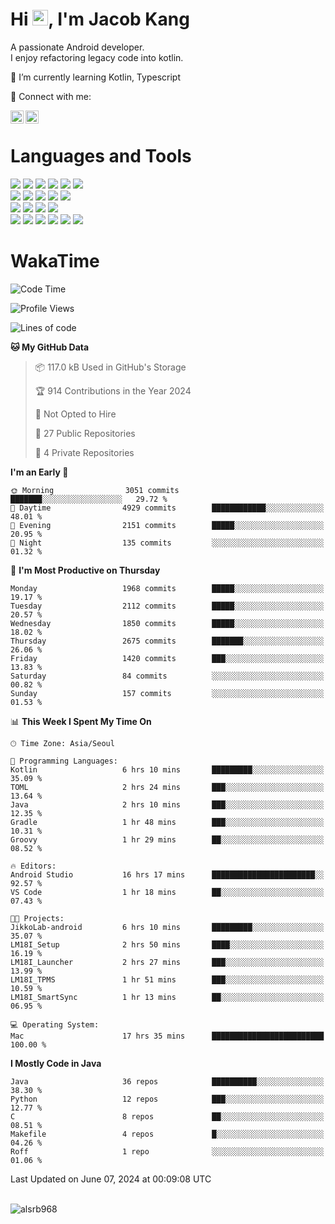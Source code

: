 # Hi <img src="https://media.giphy.com/media/hvRJCLFzcasrR4ia7z/giphy.gif" width="25px">, I'm Jacob Kang
A passionate Android developer.
</br>
I enjoy refactoring legacy code into kotlin.

🌱 I’m currently learning Kotlin, Typescript

🤝 Connect with me:

<a href="https://www.linkedin.com/in/minkyu-kang-b7477b1b2/"><img align="left" src="https://raw.githubusercontent.com/yushi1007/yushi1007/main/images/linkedin.svg" alt="Minkyu Kang | LinkedIn" width="21px"/></a>
<a href="https://www.instagram.com/_jacob_kang/"><img align="left" src="https://raw.githubusercontent.com/yushi1007/yushi1007/main/images/instagram.svg" alt="Jacob Kang | Instagram" width="21px"/></a>

</br>

# Languages and Tools

<div align="left">
<img src="https://img.shields.io/badge/java-007396?logo=java&logoColor=white"/>
<img src="https://img.shields.io/badge/kotlin-7F52FF?logo=kotlin&logoColor=white"/>
<img src="https://img.shields.io/badge/python-3776AB?logo=python&logoColor=white"/>
<img src="https://img.shields.io/badge/bash shell-4EAA25?logo=gnubash&logoColor=white"/>
<img src="https://img.shields.io/badge/c-A8B9CC?logo=c&logoColor=white"/>
<img src="https://img.shields.io/badge/c++-00599C?logo=c%2b%2b&logoColor=white"/>
</div>
<div align="left">
<img src="https://img.shields.io/badge/git-F05032?logo=git&logoColor=white"/>
<img src="https://img.shields.io/badge/github-181717?logo=github&logoColor=white"/>
<img src="https://img.shields.io/badge/mysql-4479A1?logo=mysql&logoColor=white"/>
<img src="https://img.shields.io/badge/sqlite-003B57?logo=sqlite&logoColor=white"/>
<img src="https://img.shields.io/badge/amazon AWS-232F3E?logo=amazonaws&logoColor=white"/>
</div>
<div align="left">
<img src="https://img.shields.io/badge/android-3DDC84?logo=android&logoColor=white"/>
<img src="https://img.shields.io/badge/linux-FCC624?logo=linux&logoColor=white"/>
<img src="https://img.shields.io/badge/flask-000000?logo=flask&logoColor=white"/>
<img src="https://img.shields.io/badge/arduino-00979D?logo=arduino&logoColor=white"/>
</div>
<div align="left">
<img src="https://img.shields.io/badge/slack-4A154B?logo=slack&logoColor=white"/>
<img src="https://img.shields.io/badge/notion-000000?logo=notion&logoColor=white"/>
<img src="https://img.shields.io/badge/jira-0052CC?logo=jira&logoColor=white"/>
<img src="https://img.shields.io/badge/postman-FF6C37?logo=postman&logoColor=white"/>
<img src="https://img.shields.io/badge/intellij-000000?logo=intellijidea&logoColor=white"/>
<img src="https://img.shields.io/badge/pycharm-000000?logo=pycharm&logoColor=white"/>
</div>

# WakaTime

<!--START_SECTION:waka-->
![Code Time](http://img.shields.io/badge/Code%20Time-3%2C861%20hrs%2039%20mins-blue)

![Profile Views](http://img.shields.io/badge/Profile%20Views-0-blue)

![Lines of code](https://img.shields.io/badge/From%20Hello%20World%20I%27ve%20Written-7.4%20million%20lines%20of%20code-blue)

**🐱 My GitHub Data** 

> 📦 117.0 kB Used in GitHub's Storage 
 > 
> 🏆 914 Contributions in the Year 2024
 > 
> 🚫 Not Opted to Hire
 > 
> 📜 27 Public Repositories 
 > 
> 🔑 4 Private Repositories 
 > 
**I'm an Early 🐤** 

```text
🌞 Morning                3051 commits        ███████░░░░░░░░░░░░░░░░░░   29.72 % 
🌆 Daytime                4929 commits        ████████████░░░░░░░░░░░░░   48.01 % 
🌃 Evening                2151 commits        █████░░░░░░░░░░░░░░░░░░░░   20.95 % 
🌙 Night                  135 commits         ░░░░░░░░░░░░░░░░░░░░░░░░░   01.32 % 
```
📅 **I'm Most Productive on Thursday** 

```text
Monday                   1968 commits        █████░░░░░░░░░░░░░░░░░░░░   19.17 % 
Tuesday                  2112 commits        █████░░░░░░░░░░░░░░░░░░░░   20.57 % 
Wednesday                1850 commits        █████░░░░░░░░░░░░░░░░░░░░   18.02 % 
Thursday                 2675 commits        ███████░░░░░░░░░░░░░░░░░░   26.06 % 
Friday                   1420 commits        ███░░░░░░░░░░░░░░░░░░░░░░   13.83 % 
Saturday                 84 commits          ░░░░░░░░░░░░░░░░░░░░░░░░░   00.82 % 
Sunday                   157 commits         ░░░░░░░░░░░░░░░░░░░░░░░░░   01.53 % 
```


📊 **This Week I Spent My Time On** 

```text
🕑︎ Time Zone: Asia/Seoul

💬 Programming Languages: 
Kotlin                   6 hrs 10 mins       █████████░░░░░░░░░░░░░░░░   35.09 % 
TOML                     2 hrs 24 mins       ███░░░░░░░░░░░░░░░░░░░░░░   13.64 % 
Java                     2 hrs 10 mins       ███░░░░░░░░░░░░░░░░░░░░░░   12.35 % 
Gradle                   1 hr 48 mins        ███░░░░░░░░░░░░░░░░░░░░░░   10.31 % 
Groovy                   1 hr 29 mins        ██░░░░░░░░░░░░░░░░░░░░░░░   08.52 % 

🔥 Editors: 
Android Studio           16 hrs 17 mins      ███████████████████████░░   92.57 % 
VS Code                  1 hr 18 mins        ██░░░░░░░░░░░░░░░░░░░░░░░   07.43 % 

🐱‍💻 Projects: 
JikkoLab-android         6 hrs 10 mins       █████████░░░░░░░░░░░░░░░░   35.07 % 
LM18I_Setup              2 hrs 50 mins       ████░░░░░░░░░░░░░░░░░░░░░   16.19 % 
LM18I_Launcher           2 hrs 27 mins       ███░░░░░░░░░░░░░░░░░░░░░░   13.99 % 
LM18I_TPMS               1 hr 51 mins        ███░░░░░░░░░░░░░░░░░░░░░░   10.59 % 
LM18I_SmartSync          1 hr 13 mins        ██░░░░░░░░░░░░░░░░░░░░░░░   06.95 % 

💻 Operating System: 
Mac                      17 hrs 35 mins      █████████████████████████   100.00 % 
```

**I Mostly Code in Java** 

```text
Java                     36 repos            ██████████░░░░░░░░░░░░░░░   38.30 % 
Python                   12 repos            ███░░░░░░░░░░░░░░░░░░░░░░   12.77 % 
C                        8 repos             ██░░░░░░░░░░░░░░░░░░░░░░░   08.51 % 
Makefile                 4 repos             █░░░░░░░░░░░░░░░░░░░░░░░░   04.26 % 
Roff                     1 repo              ░░░░░░░░░░░░░░░░░░░░░░░░░   01.06 % 
```




 Last Updated on June 07, 2024 at 00:09:08 UTC
<!--END_SECTION:waka-->

</br>

<div align="left">
<img align="left" src="https://github-readme-stats.vercel.app/api/top-langs?username=alsrb968&show_icons=true&locale=en&layout=compact&theme=dark" alt="alsrb968" />
</div>
